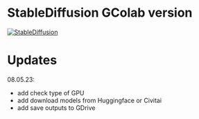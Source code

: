 # StableDiffusion GColab version

[![StableDiffusion](https://i.imgur.com/qHFSvw7.png)](https://colab.research.google.com/github/AlexSgt/lite_colab/blob/main/UntitledNotebookSD.ipynb)

# Updates

08.05.23:
- add check type of GPU
- add download models from Huggingface or Civitai
- add save outputs to GDrive
